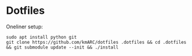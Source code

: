 # Dotfiles

Oneliner setup:

    sudo apt install python git
    git clone https://github.com/kmARC/dotfiles .dotfiles && cd .dotfiles && git submodule update --init && ./install

